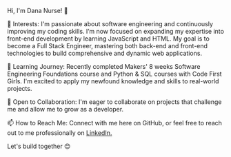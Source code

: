 Hi, I'm Dana Nurse! 👋

👀 Interests: I'm passionate about software engineering and continuously improving my coding skills. I’m now focused on expanding my expertise into front-end development by learning JavaScript and HTML. My goal is to become a Full Stack Engineer, mastering both back-end and front-end technologies to build comprehensive and dynamic web applications.

🌱 Learning Journey: Recently completed Makers' 8 weeks Software Engineering Foundations course and Python & SQL courses with Code First Girls. I'm excited to apply my newfound knowledge and skills to real-world projects.

💼 Open to Collaboration: I'm eager to collaborate on projects that challenge me and allow me to grow as a developer.

📫 How to Reach Me: Connect with me here on GitHub, or feel free to reach out to me professionally on [LinkedIn.](https://www.linkedin.com/in/dana-nurse/)

Let's build together 😊


<!---
Dana-Nurse/Dana-Nurse is a ✨ special ✨ repository because its `README.md` (this file) appears on your GitHub profile.
You can click the Preview link to take a look at your changes.
--->
